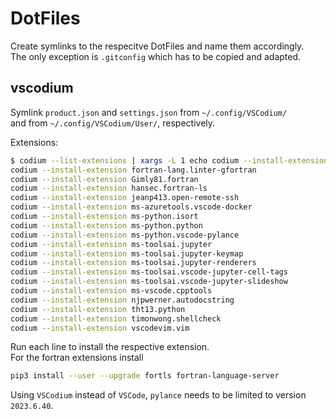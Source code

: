 # DotFiles

Create symlinks to the respecitve DotFiles and name them accordingly.<br>
The only exception is `.gitconfig` which has to be copied and adapted.

## vscodium
Symlink `product.json` and `settings.json` from `~/.config/VSCodium/`<br>
and from `~/.config/VSCodium/User/`, respectively.

Extensions:
```bash
$ codium --list-extensions | xargs -L 1 echo codium --install-extension
codium --install-extension fortran-lang.linter-gfortran
codium --install-extension Gimly81.fortran
codium --install-extension hansec.fortran-ls
codium --install-extension jeanp413.open-remote-ssh
codium --install-extension ms-azuretools.vscode-docker
codium --install-extension ms-python.isort
codium --install-extension ms-python.python
codium --install-extension ms-python.vscode-pylance
codium --install-extension ms-toolsai.jupyter
codium --install-extension ms-toolsai.jupyter-keymap
codium --install-extension ms-toolsai.jupyter-renderers
codium --install-extension ms-toolsai.vscode-jupyter-cell-tags
codium --install-extension ms-toolsai.vscode-jupyter-slideshow
codium --install-extension ms-vscode.cpptools
codium --install-extension njpwerner.autodocstring
codium --install-extension tht13.python
codium --install-extension timonwong.shellcheck
codium --install-extension vscodevim.vim
```
Run each line to install the respective extension.<br>
For the fortran extensions install
```bash
pip3 install --user --upgrade fortls fortran-language-server
```
Using `VSCodium` instead of `VSCode`, `pylance` needs to be limited to version `2023.6.40`.
